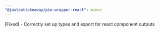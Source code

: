 ```yaml
---
"@justeattakeaway/pie-wrapper-react": minor
---
```


[Fixed] - Correctly set up types and export for react component outputs
